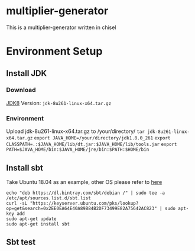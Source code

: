 # multiplier-generator
This is a multiplier-generator written in chisel

# Environment Setup

## Install JDK
### Download
[JDK8](http://www.oracle.com/technetwork/java/javase/downloads/jdk8-downloads-2133151.html)
Version: `jdk-8u261-linux-x64.tar.gz`
### Environment
Upload jdk-8u261-linux-x64.tar.gz to /your/directory/
`tar jdk-8u261-linux-x64.tar.gz`
`export JAVA_HOME=/your/directory/jdk1.8.0_261`
`export CLASSPATH=.:$JAVA_HOME/lib/dt.jar:$JAVA_HOME/lib/tools.jar`
`export PATH=$JAVA_HOME/bin:$JAVA_HOME/jre/bin:$PATH:$HOME/bin`

## Install sbt
Take Ubuntu 18.04 as an example, other OS please refer to [here](https://www.scala-sbt.org/release/docs/Setup.html)
```
echo "deb https://dl.bintray.com/sbt/debian /" | sudo tee -a /etc/apt/sources.list.d/sbt.list
curl -sL "https://keyserver.ubuntu.com/pks/lookup?op=get&search=0x2EE0EA64E40A89B84B2DF73499E82A75642AC823" | sudo apt-key add
sudo apt-get update
sudo apt-get install sbt
```

## Sbt test




